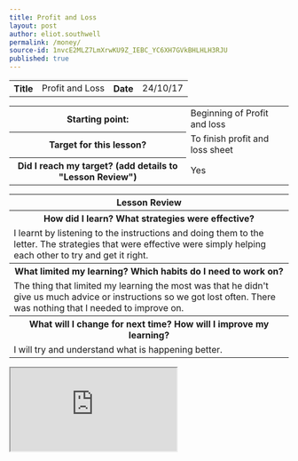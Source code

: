 ```yaml
---
title: Profit and Loss
layout: post
author: eliot.southwell
permalink: /money/
source-id: 1nvcE2MLZ7LmXrwKU9Z_IEBC_YC6XH7GVkBHLHLH3RJU
published: true
---
```

<table class="table1">
  <tr>
    <th>Title</th>
    <td>Profit and Loss</td>
    <th>Date</th>
    <td>24/10/17</td>
  </tr>
</table>


<table class="table1">
  <tr>
    <th>Starting point:</th>
    <td>Beginning of Profit and loss</td>
  </tr>
  <tr>
    <th>Target for this lesson?</th>
    <td>To finish profit and loss sheet</td>
  </tr>
  <tr>
    <th>Did I reach my target? 
(add details to "Lesson Review")</th>
    <td>Yes</td>
  </tr>
</table>


<table class="table1">
  <tr>
    <th>Lesson Review</th>
  </tr>
  <tr>
    <th>How did I learn? What strategies were effective? </th>
  </tr>
  <tr>
    <td>I learnt by listening to the instructions and doing them to the letter. The strategies that were effective were simply helping each other to try and get it right.</td>
  </tr>
  <tr>
    <th>What limited my learning? Which habits do I need to work on? </th>
  </tr>
  <tr>
    <td>The thing that limited my learning the most was that he didn't give us much advice or instructions so we got lost often. There was nothing that I needed to improve on.</td>
  </tr>
  <tr>
    <th>What will I change for next time? How will I improve my learning?</th>
  </tr>
  <tr>
    <td>I will try and understand what is happening better.</td>
  </tr>
  
</table>

<iframe src="https://docs.google.com/spreadsheets/d/e/2PACX-1vS1_wTOtzwNDbIIYVOamx6Fs7tcOaDVB_N2W9FCLHeYFQGQeEzaLQqi0hWaKNVC7z0sw1c0m8Svds_H/pubhtml?widget=true&amp;headers=false"></iframe>
